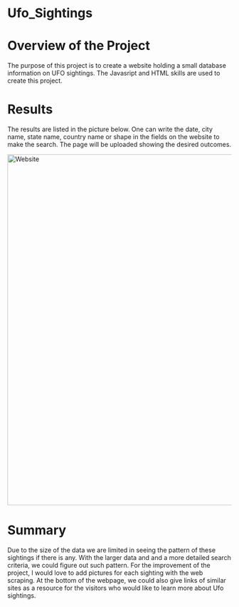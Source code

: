 # Ufo_Sightings
# Overview of the Project
The purpose of this project is to create a website holding a small database information on UFO sightings. The Javasript and HTML skills are used to create this project.

# Results
The results are listed in the picture below. One can write the date, city name, state name, country name or shape in the fields on the website to make the search. The page will be uploaded showing the desired outcomes. 

<img width="787" alt="Website" src="https://user-images.githubusercontent.com/96134924/171288212-7bb11009-00ef-4979-921b-67a02d783111.png">


# Summary
Due to the size of the data we are limited in seeing the pattern of these sightings if there is any. With the larger data and and a more detailed search criteria, we could figure out such pattern. For the improvement of the project, I would love to add pictures for each sighting with the web scraping. At the bottom of the webpage, we could also give links of similar sites as a resource for the visitors who would like to learn more about Ufo sightings.    
